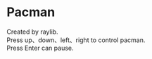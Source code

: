 # Pacman

Created by raylib.  
Press up、down、left、right to control pacman.  
Press Enter can pause.  
